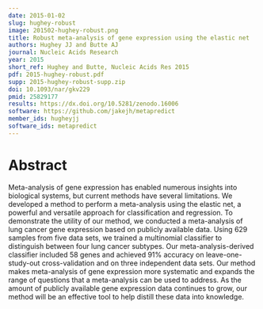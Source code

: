 ```yaml
---
date: 2015-01-02
slug: hughey-robust
image: 201502-hughey-robust.png
title: Robust meta-analysis of gene expression using the elastic net
authors: Hughey JJ and Butte AJ
journal: Nucleic Acids Research
year: 2015
short_ref: Hughey and Butte, Nucleic Acids Res 2015
pdf: 2015-hughey-robust.pdf
supp: 2015-hughey-robust-supp.zip
doi: 10.1093/nar/gkv229
pmid: 25829177
results: https://dx.doi.org/10.5281/zenodo.16006
software: https://github.com/jakejh/metapredict
member_ids: hugheyjj
software_ids: metapredict
---
```


# Abstract

Meta-analysis of gene expression has enabled numerous insights into biological systems, but current methods have several limitations. We developed a method to perform a meta-analysis using the elastic net, a powerful and versatile approach for classification and regression. To demonstrate the utility of our method, we conducted a meta-analysis of lung cancer gene expression based on publicly available data. Using 629 samples from five data sets, we trained a multinomial classifier to distinguish between four lung cancer subtypes. Our meta-analysis-derived classifier included 58 genes and achieved 91% accuracy on leave-one-study-out cross-validation and on three independent data sets. Our method makes meta-analysis of gene expression more systematic and expands the range of questions that a meta-analysis can be used to address. As the amount of publicly available gene expression data continues to grow, our method will be an effective tool to help distill these data into knowledge.
